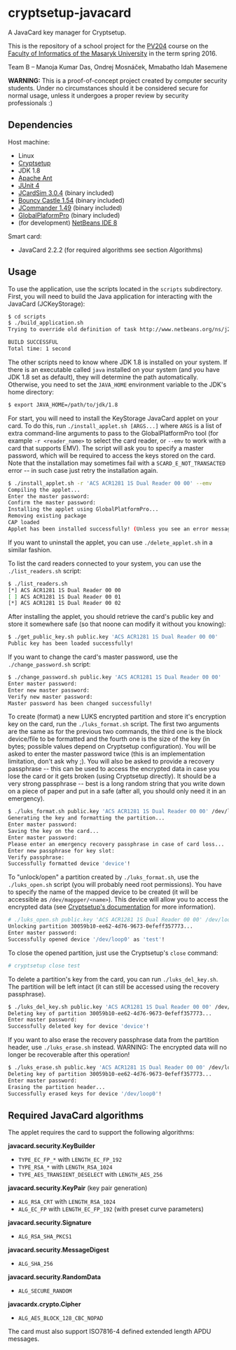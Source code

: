 # cryptsetup-javacard
A JavaCard key manager for Cryptsetup.

This is the repository of a school project for the [PV204](https://is.muni.cz/predmet/fi/jaro2016/PV204?lang=en) course on the [Faculty of Informatics of the Masaryk University](https://www.fi.muni.cz) in the term spring 2016.

Team B &ndash; Manoja Kumar Das, Ondrej Mosnáček, Mmabatho Idah Masemene

**WARNING:** This is a proof-of-concept project created by computer security students. Under no circumstances should it be considered secure for normal usage, unless it undergoes a proper review by security professionals :)

## Dependencies

Host machine:
 * Linux
 * [Cryptsetup](https://gitlab.com/cryptsetup/cryptsetup/)
 * JDK 1.8
 * [Apache Ant](https://ant.apache.org/)
 * [JUnit 4](http://junit.org/junit4/)
 * [JCardSim 3.0.4](https://jcardsim.org) (binary included)
 * [Bouncy Castle 1.54](https://bouncycastle.org) (binary included)
 * [JCommander 1.49](http://jcommander.org/) (binary included)
 * [GlobalPlaformPro](https://github.com/martinpaljak/GlobalPlatformPro) (binary included)
 * (for development) [NetBeans IDE 8](https://netbeans.org/)

Smart card:
 * JavaCard 2.2.2 (for required algorithms see section Algorithms)

## Usage

To use the application, use the scripts located in the `scripts` subdirectory. First, you will need to build the Java application for interacting with the JavaCard (JCKeyStorage):
```bash
$ cd scripts
$ ./build_application.sh
Trying to override old definition of task http://www.netbeans.org/ns/j2se-project/3:test-impl

BUILD SUCCESSFUL
Total time: 1 second
```

The other scripts need to know where JDK 1.8 is installed on your system. If there is an executable called `java` installed on your system (and you have JDK 1.8 set as default), they will determine the path automatically. Otherwise, you need to set the `JAVA_HOME` environment variable to the JDK's home directory:
```bash
$ export JAVA_HOME=/path/to/jdk/1.8
```

For start, you will need to install the KeyStorage JavaCard applet on your card. To do this, run `./install_applet.sh [ARGS...]` where `ARGS` is a list of extra command-line arguments to pass to the GlobalPlatformPro tool (for example `-r <reader_name>` to select the card reader, or `--emv` to work with a card that supports EMV). The script will ask you to specify a master password, which will be required to access the keys stored on the card. Note that the installation may sometimes fail with a `SCARD_E_NOT_TRANSACTED` error -- in such case just retry the installation again.
```bash
$ ./install_applet.sh -r 'ACS ACR1281 1S Dual Reader 00 00' --emv
Compiling the applet...
Enter the master password: 
Confirm the master password: 
Installing the applet using GlobalPlatformPro...
Removing existing package
CAP loaded
Applet has been installed successfully! (Unless you see an error message from GPPro - it doesn't set the exit code properly...)
```

If you want to uninstall the applet, you can use `./delete_applet.sh` in a similar fashion.

To list the card readers connected to your system, you can use the `./list_readers.sh` script:
```bash
$ ./list_readers.sh
[*] ACS ACR1281 1S Dual Reader 00 00
[ ] ACS ACR1281 1S Dual Reader 00 01
[*] ACS ACR1281 1S Dual Reader 00 02
```

After installing the applet, you should retrieve the card's public key and store it somewhere safe (so that noone can modify it without you knowing):
```bash
$ ./get_public_key.sh public.key 'ACS ACR1281 1S Dual Reader 00 00'
Public key has been loaded successfully!
```

If you want to change the card's master password, use the `./change_password.sh` script:
```bash
$ ./change_password.sh public.key 'ACS ACR1281 1S Dual Reader 00 00'
Enter master password: 
Enter new master password: 
Verify new master password: 
Master password has been changed successfully!
```

To create (format) a new LUKS encrypted partition and store it's encryption key on the card, run the `./luks_format.sh` script. The first two arguments are the same as for the previous two commands, the third one is the block device/file to be formatted and the fourth one is the size of the key (in bytes; possible values depend on Cryptsetup configuration). You will be asked to enter the master password twice (this is an implementation limitation, don't ask why ;). You will also be asked to provide a recovery passphrase -- this can be used to access the encrypted data in case you lose the card or it gets broken (using Cryptsetup directly). It should be a very strong passphrase -- best is a long random string that you write down on a piece of paper and put in a safe (after all, you should only need it in an emergency).
```bash
$ ./luks_format.sh public.key 'ACS ACR1281 1S Dual Reader 00 00' /dev/loop0 32
Generating the key and formatting the partition...
Enter master password: 
Saving the key on the card...
Enter master password: 
Please enter an emergency recovery passphrase in case of card loss...
Enter new passphrase for key slot: 
Verify passphrase: 
Successfully formatted device 'device'!
```

To "unlock/open" a partition created by `./luks_format.sh`, use the `./luks_open.sh` script (you will probably need root permissions). You have to specify the name of the mapped device to be created (it will be accessible as `/dev/mappper/<name>`). This device will allow you to access the encrypted data (see [Cryptsetup's documentation](https://gitlab.com/cryptsetup/cryptsetup/wikis/FrequentlyAskedQuestions#2-setup) for more information).
```bash
# ./luks_open.sh public.key 'ACS ACR1281 1S Dual Reader 00 00' /dev/loop0 test
Unlocking partition 30059b10-ee62-4d76-9673-0efeff357773...
Enter master password: 
Successfully opened device '/dev/loop0' as 'test'! 
```

To close the opened partition, just use the Cryptsetup's `close` command:
```bash
# cryptsetup close test
```

To delete a partition's key from the card, you can run `./luks_del_key.sh`. The partition will be left intact (it can still be accessed using the recovery passphrase).
```bash
$ ./luks_del_key.sh public.key 'ACS ACR1281 1S Dual Reader 00 00' /dev/loop0
Deleting key of partition 30059b10-ee62-4d76-9673-0efeff357773...
Enter master password: 
Successfully deleted key for device 'device'!
```

If you want to also erase the recovery passphrase data from the partition header, use `./luks_erase.sh` instead. WARNING: The encrypted data will no longer be recoverable after this operation!
```bash
$ ./luks_erase.sh public.key 'ACS ACR1281 1S Dual Reader 00 00' /dev/loop0
Deleting key of partition 30059b10-ee62-4d76-9673-0efeff357773...
Enter master password:
Erasing the partition header...
Successfully erased keys for device '/dev/loop0'!
```

## Required JavaCard algorithms
The applet requires the card to support the following algorithms:

**javacard.security.KeyBuilder**
 * `TYPE_EC_FP_*` with `LENGTH_EC_FP_192`
 * `TYPE_RSA_*` with `LENGTH_RSA_1024`
 * `TYPE_AES_TRANSIENT_DESELECT` with `LENGTH_AES_256`

**javacard.security.KeyPair** (key pair generation)
 * `ALG_RSA_CRT` with `LENGTH_RSA_1024`
 * `ALG_EC_FP` with `LENGTH_EC_FP_192` (with preset curve parameters)

**javacard.security.Signature**
 * `ALG_RSA_SHA_PKCS1`

**javacard.security.MessageDigest**
 * `ALG_SHA_256`

**javacard.security.RandomData**
 * `ALG_SECURE_RANDOM`

**javacardx.crypto.Cipher**
 * `ALG_AES_BLOCK_128_CBC_NOPAD`

The card must also support ISO7816-4 defined extended length APDU messages.
